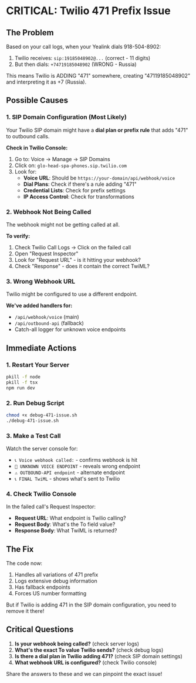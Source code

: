 # CRITICAL: Twilio 471 Prefix Issue

## The Problem
Based on your call logs, when your Yealink dials 918-504-8902:
1. Twilio receives: `sip:19185048902@...` (correct - 11 digits)
2. But then dials: `+74719185048902` (WRONG - Russia)

This means Twilio is ADDING "471" somewhere, creating "47119185048902" and interpreting it as +7 (Russia).

## Possible Causes

### 1. SIP Domain Configuration (Most Likely)
Your Twilio SIP domain might have a **dial plan or prefix rule** that adds "471" to outbound calls.

**Check in Twilio Console:**
1. Go to: Voice → Manage → SIP Domains
2. Click on: `glo-head-spa-phones.sip.twilio.com`
3. Look for:
   - **Voice URL**: Should be `https://your-domain/api/webhook/voice`
   - **Dial Plans**: Check if there's a rule adding "471"
   - **Credential Lists**: Check for prefix settings
   - **IP Access Control**: Check for transformations

### 2. Webhook Not Being Called
The webhook might not be getting called at all.

**To verify:**
1. Check Twilio Call Logs → Click on the failed call
2. Open "Request Inspector"
3. Look for "Request URL" - is it hitting your webhook?
4. Check "Response" - does it contain the correct TwiML?

### 3. Wrong Webhook URL
Twilio might be configured to use a different endpoint.

**We've added handlers for:**
- `/api/webhook/voice` (main)
- `/api/outbound-api` (fallback)
- Catch-all logger for unknown voice endpoints

## Immediate Actions

### 1. Restart Your Server
```bash
pkill -f node
pkill -f tsx
npm run dev
```

### 2. Run Debug Script
```bash
chmod +x debug-471-issue.sh
./debug-471-issue.sh
```

### 3. Make a Test Call
Watch the server console for:
- `📞 Voice webhook called:` - confirms webhook is hit
- `🚨 UNKNOWN VOICE ENDPOINT` - reveals wrong endpoint
- `⚠️ OUTBOUND-API endpoint` - alternate endpoint
- `📞 FINAL TwiML` - shows what's sent to Twilio

### 4. Check Twilio Console
In the failed call's Request Inspector:
- **Request URL**: What endpoint is Twilio calling?
- **Request Body**: What's the To field value?
- **Response Body**: What TwiML is returned?

## The Fix

The code now:
1. Handles all variations of 471 prefix
2. Logs extensive debug information
3. Has fallback endpoints
4. Forces US number formatting

But if Twilio is adding 471 in the SIP domain configuration, you need to remove it there!

## Critical Questions

1. **Is your webhook being called?** (check server logs)
2. **What's the exact To value Twilio sends?** (check debug logs)
3. **Is there a dial plan in Twilio adding 471?** (check SIP domain settings)
4. **What webhook URL is configured?** (check Twilio console)

Share the answers to these and we can pinpoint the exact issue!












